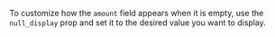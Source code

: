 To customize how the `amount` field appears when it is empty, use the `null_display` prop and set it to the desired value you want to display.